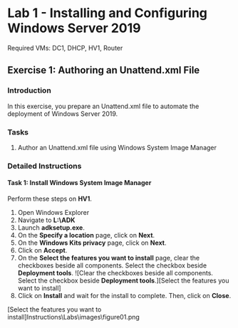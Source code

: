 # Lab 1 - Installing and Configuring Windows Server 2019

Required VMs: DC1, DHCP, HV1, Router

## Exercise 1: Authoring an Unattend.xml File

### Introduction

In this exercise, you prepare an Unattend.xml file to automate the deployment of Windows Server 2019.

### Tasks

1. Author an Unattend.xml file using Windows System Image Manager

### Detailed Instructions

#### Task 1:  Install Windows System Image Manager

Perform these steps on **HV1**.

1. Open Windows Explorer
1. Navigate to **L:\ADK**
1. Launch **adksetup.exe**.
1. On the **Specify a location** page, click on **Next**.
1. On the **Windows Kits privacy** page, click on **Next**.
1. Click on **Accept**.
1. On the **Select the features you want to install** page, clear the checkboxes beside all components. Select the checkbox beside **Deployment tools**. ![Clear the checkboxes beside all components. Select the checkbox beside **Deployment tools**.][Select the features you want to install]
1. Click on **Install** and wait for the install to complete. Then, click on **Close**.

[Select the features you want to install]Instructions\Labs\images\figure01.png
